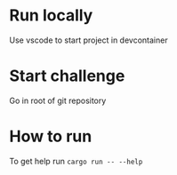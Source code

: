 # Run locally 
Use vscode to start project in devcontainer 

# Start challenge
Go in root of git repository

# How to run 
To get help run ```cargo run -- --help```